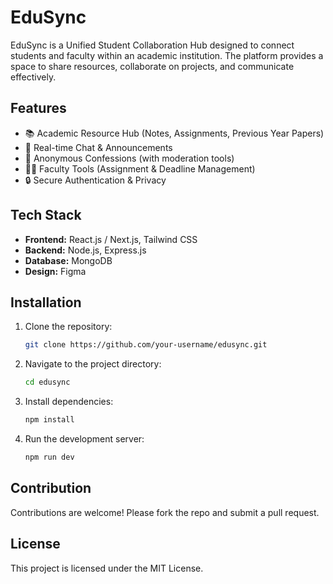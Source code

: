 # EduSync

EduSync is a Unified Student Collaboration Hub designed to connect students and faculty within an academic institution. The platform provides a space to share resources, collaborate on projects, and communicate effectively.

## Features

- 📚 Academic Resource Hub (Notes, Assignments, Previous Year Papers)
- 💬 Real-time Chat & Announcements
- 🙈 Anonymous Confessions (with moderation tools)
- 👩‍🏫 Faculty Tools (Assignment & Deadline Management)
- 🔒 Secure Authentication & Privacy

## Tech Stack

- **Frontend:** React.js / Next.js, Tailwind CSS
- **Backend:** Node.js, Express.js
- **Database:** MongoDB
- **Design:** Figma

## Installation

1. Clone the repository:
   ```bash
   git clone https://github.com/your-username/edusync.git
   ```

2. Navigate to the project directory:
   ```bash
   cd edusync
   ```

3. Install dependencies:
   ```bash
   npm install
   ```

4. Run the development server:
   ```bash
   npm run dev
   ```

## Contribution

Contributions are welcome! Please fork the repo and submit a pull request.

## License

This project is licensed under the MIT License.